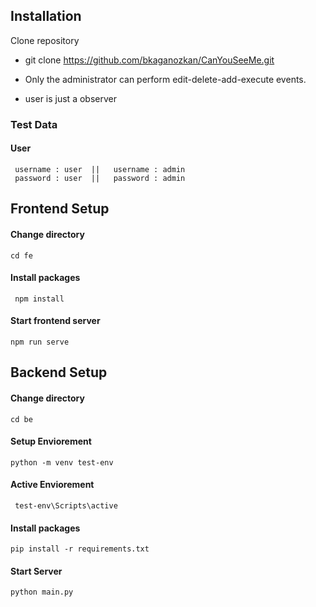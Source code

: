 
## Installation

Clone repository

- git clone https://github.com/bkaganozkan/CanYouSeeMe.git

- Only the administrator can perform edit-delete-add-execute events.
- user is just a observer

### Test Data

#### User
```
 username : user  ||   username : admin
 password : user  ||   password : admin

```

## Frontend Setup

#### Change directory

```
cd fe
```

#### Install packages
```
 npm install
```

#### Start frontend server
```
npm run serve
```
 

## Backend Setup

#### Change directory

```
cd be
```

#### Setup Enviorement
```
python -m venv test-env
```

#### Active Enviorement
```
 test-env\Scripts\active
```

#### Install packages
```
pip install -r requirements.txt
```
#### Start Server
```
python main.py
```
 

